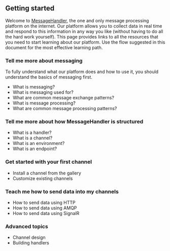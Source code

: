 ## Getting started

Welcome to [MessageHandler](http://www.messagehandler.net), the one and only message processing platform on the internet. Our platform allows you to collect data in real time and respond to this information in any way you like (without having to do all the hard work yourself). This page provides links to all the resources that you need to start learning about our platform. Use the flow suggested in this document for the most effective learning path.

### Tell me more about messaging

To fully understand what our platform does and how to use it, you should understand the basics of messaging first.

 * What is messaging?
 * What is messaging used for?
 * What are common message exchange patterns?
 * What is message processing?
 * What are common message processing patterns?
 
### Tell me more about how MessageHandler is structured

 * What is a handler?
 * What is a channel?
 * What is an environment?
 * What is an endpoint?
 
### Get started with your first channel

 * Install a channel from the gallery
 * Customize existing channels
 
### Teach me how to send data into my channels

 * How to send data using HTTP
 * How to send data using AMQP
 * How to send data using SignalR

### Advanced topics
 
 * Channel design
 * Building handlers
